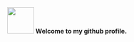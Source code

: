 <center>
<img src="https://github.githubassets.com/assets/mona-loading-default-c3c7aad1282f.gif" style="width:60px;height:60px;">
<strong>Welcome to my github profile.</strong>
</center>
